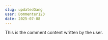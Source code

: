 ```yaml
---
slug: updatedGang
user: Dommenter123
date: 2025-07-08
---
```


This is the comment content written by the user.
